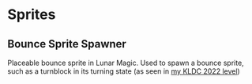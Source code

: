 # Sprites

## Bounce Sprite Spawner

Placeable bounce sprite in Lunar Magic. Used to spawn a bounce sprite, such as a turnblock in its turning state (as seen in [my KLDC 2022 level](https://www.youtube.com/watch?v=qrvxhfPcTnI&ab_channel=elusivesmw))